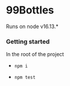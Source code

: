 # 99Bottles

Runs on node v16.13.*

### Getting started

In the root of the project

- `npm i`

- `npm test`

